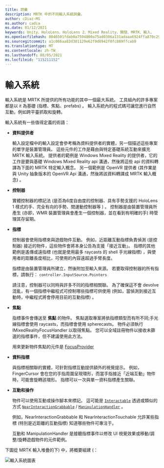 ```yaml
---
title: 詞彙
description: MRTK 中的不同輸入系統詞彙。
author: cDiaz-MS
ms.author: cadia
ms.date: 01/12/2021
keywords: Unity、HoloLens、HoloLens 2、Mixed Reality、開發、MRTK、輸入、
ms.openlocfilehash: 8046501fdab0a7594800a75ad0306a131adaaa6924ffa870c299571cbd4d8e13
ms.sourcegitcommit: a1c086aa83d381129e62f9d8942f0fc889ffcab0
ms.translationtype: MT
ms.contentlocale: zh-TW
ms.lasthandoff: 08/05/2021
ms.locfileid: "115211152"
---
```

# <a name="input-system"></a>輸入系統

輸入系統是 MRTK 所提供的所有功能的其中一個最大系統。
工具組內的許多專案都是以 it 為基礎 (指標、焦點、prefabs) 。 輸入系統內的程式碼可讓您進行自然互動，例如跨平臺抓取和旋轉。

輸入系統有一些值得定義的術語：

- **資料提供者**

    輸入設定檔中的輸入設定會參考稱為資料提供者的實體，另一個描述這些專案的單字是裝置管理員。 這些元件的工作是藉由與特定基礎系統互動來擴充 MRTK 輸入系統。 提供者的範例是 Windows Mixed Reality 的提供者，它的工作是要與基礎 Windows Mixed Reality api 溝通，然後將這些 api 的資料轉譯為下面的 MRTK 特定輸入概念。 另一個範例是 OpenVR 提供者 (其作業是與 Unity 抽象版本的 OpenVR Api 溝通，然後將該資料轉譯成 MRTK 輸入概念) 。

- **控制器**

    實體控制器的標記法 (是否為6度自由度的控制器、具有手勢支援的 HoloLens 1 樣式的手、完全有向的手勢、閏運動控制器等 ) 。 控制器是由裝置管理員所產生 (亦即，WMR 裝置管理員會產生一個控制器，並在看到有明確的手) 時管理其存留期。

- **指標**

    控制器會使用指標來與遊戲物件互動。 例如，近距離互動指標負責偵測 (是控制器) 接近的物件，這些物件會將本身公告為支援「接近互動」。 指標的其他範例是遙傳或遠指標 (也就是使用最多 raycasts 的 shell 手光線指標) ，與使用者的距離長度相比，可使用的內容遠超過手臂長度。

    指標是由裝置管理員所建立，然後附加至輸入來源。 若要取得控制器的所有指標，請執行： `controller.InputSource.Pointers`

    請注意，控制器可以同時與許多不同的指標相關聯。 為了確保這不會 devolve 混亂，有一個指標中繼程式可控制哪些指標可供使用 (例如，當偵測到接近互動時，中繼程式將會停用目前的互動指標) 。

- **焦點**

    指標事件會傳送至 **焦點** 的物件。 焦點選取專案將依指標類型而有所不同;手光線指標會使用 raycasts，而指標會使用 spherecasts。 物件必須執行 IMixedRealityFocusHandler 以取得焦點。 您可以全域註冊物件以接收未篩選的指標事件，但不建議使用此方法。

    用來更新物件焦點的元件是 [FocusProvider](xref:Microsoft.MixedReality.Toolkit.Input.FocusProvider)

- **資料指標**

    與指標相關聯的實體，可針對指標互動提供額外的視覺提示。 例如，FingerCursor 會在您的手指周圍呈現環形，而當手指接近「近端互動」物件時，可能會旋轉該環形。 指標可以一次與單一資料指標產生關聯。

- **互動和操作**

    物件可以使用互動或操作腳本來標記。 這可能是 [`Interactable`](xref:Microsoft.MixedReality.Toolkit.UI.Interactable) 透過或類似的方式 [`NearInteractionGrabbable`](xref:Microsoft.MixedReality.Toolkit.Input.NearInteractionGrabbable) / [`ManipulationHandler`](xref:Microsoft.MixedReality.Toolkit.UI.ManipulationHandler) 。

    例如，NearInteractionGrabbable 和 NearInteractionTouchable 允許某些指標 (特別是近距離的互動指標) 知道哪些物件可專注于。

    互動和 ManipulationHandler 是接聽指標事件以修改 UI 視覺效果或移動/調整/旋轉遊戲物件的元件範例。

下圖從 MRTK 輸入堆疊的下) 中，將概要組建 (：

![輸入系統圖表](../features/images/input/MRTK_InputSystem.png)
